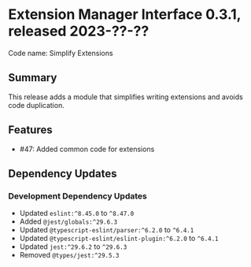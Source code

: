 # Extension Manager Interface 0.3.1, released 2023-??-??

Code name: Simplify Extensions

## Summary

This release adds a module that simplifies writing extensions and avoids code duplication.

## Features

* #47: Added common code for extensions

## Dependency Updates

### Development Dependency Updates

* Updated `eslint:^8.45.0` to `^8.47.0`
* Added `@jest/globals:^29.6.3`
* Updated `@typescript-eslint/parser:^6.2.0` to `^6.4.1`
* Updated `@typescript-eslint/eslint-plugin:^6.2.0` to `^6.4.1`
* Updated `jest:^29.6.2` to `^29.6.3`
* Removed `@types/jest:^29.5.3`
